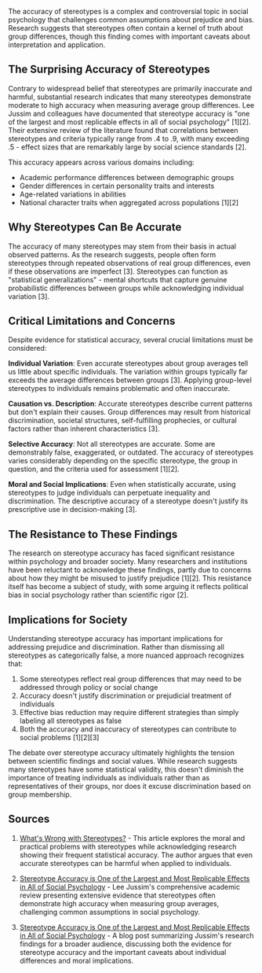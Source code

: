 The accuracy of stereotypes is a complex and controversial topic in social psychology that challenges common assumptions about prejudice and bias. Research suggests that stereotypes often contain a kernel of truth about group differences, though this finding comes with important caveats about interpretation and application.

## The Surprising Accuracy of Stereotypes

Contrary to widespread belief that stereotypes are primarily inaccurate and harmful, substantial research indicates that many stereotypes demonstrate moderate to high accuracy when measuring average group differences. Lee Jussim and colleagues have documented that stereotype accuracy is "one of the largest and most replicable effects in all of social psychology" [1][2]. Their extensive review of the literature found that correlations between stereotypes and criteria typically range from .4 to .9, with many exceeding .5 - effect sizes that are remarkably large by social science standards [2].

This accuracy appears across various domains including:
- Academic performance differences between demographic groups
- Gender differences in certain personality traits and interests
- Age-related variations in abilities
- National character traits when aggregated across populations [1][2]

## Why Stereotypes Can Be Accurate

The accuracy of many stereotypes may stem from their basis in actual observed patterns. As the research suggests, people often form stereotypes through repeated observations of real group differences, even if these observations are imperfect [3]. Stereotypes can function as "statistical generalizations" - mental shortcuts that capture genuine probabilistic differences between groups while acknowledging individual variation [3].

## Critical Limitations and Concerns

Despite evidence for statistical accuracy, several crucial limitations must be considered:

**Individual Variation**: Even accurate stereotypes about group averages tell us little about specific individuals. The variation within groups typically far exceeds the average differences between groups [3]. Applying group-level stereotypes to individuals remains problematic and often inaccurate.

**Causation vs. Description**: Accurate stereotypes describe current patterns but don't explain their causes. Group differences may result from historical discrimination, societal structures, self-fulfilling prophecies, or cultural factors rather than inherent characteristics [3].

**Selective Accuracy**: Not all stereotypes are accurate. Some are demonstrably false, exaggerated, or outdated. The accuracy of stereotypes varies considerably depending on the specific stereotype, the group in question, and the criteria used for assessment [1][2].

**Moral and Social Implications**: Even when statistically accurate, using stereotypes to judge individuals can perpetuate inequality and discrimination. The descriptive accuracy of a stereotype doesn't justify its prescriptive use in decision-making [3].

## The Resistance to These Findings

The research on stereotype accuracy has faced significant resistance within psychology and broader society. Many researchers and institutions have been reluctant to acknowledge these findings, partly due to concerns about how they might be misused to justify prejudice [1][2]. This resistance itself has become a subject of study, with some arguing it reflects political bias in social psychology rather than scientific rigor [2].

## Implications for Society

Understanding stereotype accuracy has important implications for addressing prejudice and discrimination. Rather than dismissing all stereotypes as categorically false, a more nuanced approach recognizes that:

1. Some stereotypes reflect real group differences that may need to be addressed through policy or social change
2. Accuracy doesn't justify discrimination or prejudicial treatment of individuals
3. Effective bias reduction may require different strategies than simply labeling all stereotypes as false
4. Both the accuracy and inaccuracy of stereotypes can contribute to social problems [1][2][3]

The debate over stereotype accuracy ultimately highlights the tension between scientific findings and social values. While research suggests many stereotypes have some statistical validity, this doesn't diminish the importance of treating individuals as individuals rather than as representatives of their groups, nor does it excuse discrimination based on group membership.

## Sources

1. [What's Wrong with Stereotypes?](https://fakenous.substack.com/p/whats-wrong-with-stereotypes) - This article explores the moral and practical problems with stereotypes while acknowledging research showing their frequent statistical accuracy. The author argues that even accurate stereotypes can be harmful when applied to individuals.

2. [Stereotype Accuracy is One of the Largest and Most Replicable Effects in All of Social Psychology](https://sites.rutgers.edu/lee-jussim/wp-content/uploads/sites/135/2019/05/one-of-the-largest.pdf) - Lee Jussim's comprehensive academic review presenting extensive evidence that stereotypes often demonstrate high accuracy when measuring group averages, challenging common assumptions in social psychology.

3. [Stereotype Accuracy is One of the Largest and Most Replicable Effects in All of Social Psychology](https://spsp.org/news-center/character-context-blog/stereotype-accuracy-one-largest-and-most-replicable-effects-all) - A blog post summarizing Jussim's research findings for a broader audience, discussing both the evidence for stereotype accuracy and the important caveats about individual differences and moral implications.